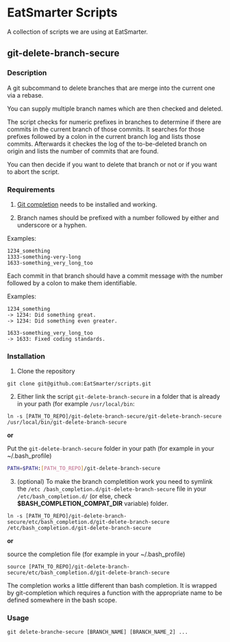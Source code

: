 # EatSmarter Scripts
A collection of scripts we are using at EatSmarter.

## git-delete-branch-secure
### Description
A git subcommand to delete branches that are merge into the current one via a
rebase.

You can supply multiple branch names which are then checked and deleted.

The script checks for numeric prefixes in branches to determine if there are
commits in the current branch of those commits.
It searches for those prefixes followed by a colon in the current branch log and
lists those commits.
Afterwards it checkes the log of the to-be-deleted branch on origin and lists
the number of commits that are found.

You can then decide if you want to delete that branch or not or if you want to
abort the script.

### Requirements
1. [Git completion](https://github.com/git/git/tree/master/contrib/completion) needs to be installed and working.

2. Branch names should be prefixed with a number followed by either and underscore
  or a hyphen.

  Examples:
  ```
  1234_something
  1333-something-very-long
  1633-something_very_long_too
  ```

  Each commit in that branch should have a commit message with the number followed
  by a colon to make them identifiable.

  Examples:
  ```
  1234_something
  -> 1234: Did something great.
  -> 1234: Did something even greater.

  1633-something_very_long_too
  -> 1633: Fixed coding standards.
  ```

### Installation

1. Clone the repository

  ```
  git clone git@github.com:EatSmarter/scripts.git
  ```

2. Either link the script `git-delete-branch-secure` in a folder that is already
  in your path (for example `/usr/local/bin`:

  ```
  ln -s [PATH_TO_REPO]/git-delete-branch-secure/git-delete-branch-secure /usr/local/bin/git-delete-branch-secure
  ```

  **or**

  Put the `git-delete-branch-secure` folder in your path (for example in your
  ~/.bash_profile)

  ```bash
  PATH=$PATH:[PATH_TO_REPO]/git-delete-branch-secure
  ```

3. (optional) To make the branch completition work you need to symlink the `/etc
  /bash_completion.d/git-delete-branch-secure` file in your
  `/etc/bash_completion.d/` (or else, check **$BASH_COMPLETION_COMPAT_DIR**
  variable) folder.

  ```
  ln -s [PATH_TO_REPO]/git-delete-branch-secure/etc/bash_completion.d/git-delete-branch-secure /etc/bash_completion.d/git-delete-branch-secure
  ```

  **or**

  source the completion file (for example in your ~/.bash_profile)

  ```
  source [PATH_TO_REPO]/git-delete-branch-secure/etc/bash_completion.d/git-delete-branch-secure
  ```

  The completion works a little different than bash completion. It is wrapped by
  git-completion which requires a function with the appropriate name to be
  defined somewhere in the bash scope.

### Usage
```
git delete-branche-secure [BRANCH_NAME] [BRANCH_NAME_2] ...
```
